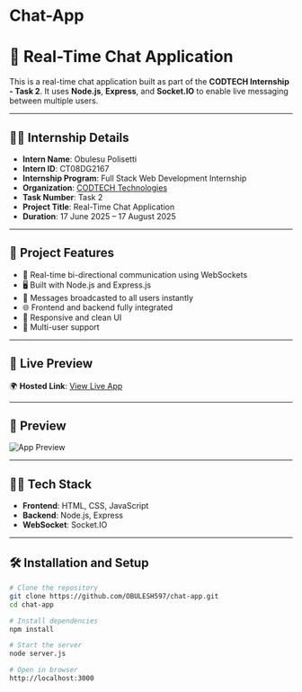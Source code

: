 # Chat-App
# 💬 Real-Time Chat Application

This is a real-time chat application built as part of the **CODTECH Internship - Task 2**. It uses **Node.js**, **Express**, and **Socket.IO** to enable live messaging between multiple users.

---
## 👨‍💻 Internship Details
- **Intern Name**: Obulesu Polisetti
- **Intern ID**: CT08DG2167  
- **Internship Program**: Full Stack Web Development Internship  
- **Organization**: [CODTECH Technologies](https://codtech.in)  
- **Task Number**: Task 2
- **Project Title**: Real-Time Chat Application
- **Duration**: 17 June 2025 – 17 August 2025 
---

## 📌 Project Features

- 🔗 Real-time bi-directional communication using WebSockets
- 🖥️ Built with Node.js and Express.js
- 💬 Messages broadcasted to all users instantly
- 🌐 Frontend and backend fully integrated
- 📱 Responsive and clean UI
- 👥 Multi-user support

---

## 🚀 Live Preview

🌍 **Hosted Link**: [View Live App](https://chat-app-x6jf.onrender.com/)



---

## 📸 Preview

![App Preview](./preview.png)

---

## 🧑‍💻 Tech Stack

- **Frontend**: HTML, CSS, JavaScript
- **Backend**: Node.js, Express
- **WebSocket**: Socket.IO

---

## 🛠️ Installation and Setup

```bash
# Clone the repository
git clone https://github.com/OBULESH597/chat-app.git
cd chat-app

# Install dependencies
npm install

# Start the server
node server.js

# Open in browser
http://localhost:3000
